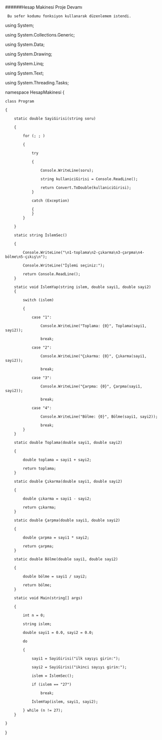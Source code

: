 ######Hesap Makinesi Proje Devamı

     Bu sefer kodumu fonksiyon kullanarak düzenlemem istendi.

using System;

using System.Collections.Generic;

using System.Data;

using System.Drawing;

using System.Linq;

using System.Text;

using System.Threading.Tasks;

namespace HesapMakinesi
{
   
    class Program
   
    {
   
        static double SayiGirisi(string soru)
   
        {
   
            for (; ; )
   
            {
   
                try
   
                {
   
                    Console.WriteLine(soru);
   
                    string kullaniciGirisi = Console.ReadLine();
   
                    return Convert.ToDouble(kullaniciGirisi);
                }
   
                catch (Exception)
   
                {
                }
            }
   
        }
   
        static string İslemSec()
   
        {
   
            Console.WriteLine("\n1-toplama\n2-çıkarma\n3-çarpma\n4-bölme\n5-çıkış\n");
   
            Console.WriteLine("İşlemi seçiniz:");
   
            return Console.ReadLine();
        }

        static void İslemYap(string islem, double sayi1, double sayi2)
        {
   
            switch (islem)
   
            {
   
                case "1":
   
                    Console.WriteLine("Toplama: {0}", Toplama(sayi1, sayi2));
   
                    break;

                case "2":
   
                    Console.WriteLine("Çıkarma: {0}", Çıkarma(sayi1, sayi2));
   
                    break;

                case "3":
   
                    Console.WriteLine("Çarpma: {0}", Çarpma(sayi1, sayi2));
   
                    break;

                case "4":
   
                    Console.WriteLine("Bölme: {0}", Bölme(sayi1, sayi2));
   
                    break;
            }
        }
   
        static double Toplama(double sayi1, double sayi2)
   
        {
   
            double toplama = sayi1 + sayi2;
   
            return toplama;
        }

        static double Çıkarma(double sayi1, double sayi2)
   
        {
   
            double çıkarma = sayi1 - sayi2;
   
            return çıkarma;
        }

        static double Çarpma(double sayi1, double sayi2)
   
        {
   
            double çarpma = sayi1 * sayi2;
   
            return çarpma;
        }

        static double Bölme(double sayi1, double sayi2)
   
        {
   
            double bölme = sayi1 / sayi2;
   
            return bölme;
        }

        static void Main(string[] args)
   
        {
   
            int n = 0;
   
            string islem;
   
            double sayi1 = 0.0, sayi2 = 0.0;

            do
   
            {
   
                sayi1 = SayiGirisi("ilk sayıyı girin:");
   
                sayi2 = SayiGirisi("ikinci sayıyı girin:");

                islem = İslemSec();

                if (islem == "27")
   
                    break;

                İslemYap(islem, sayi1, sayi2);
   
            } while (n != 27);
        }
   
    }

}
